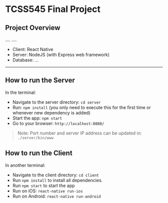 # TCSS545 Final Project

## Project Overview
....
....

- Client: React Native
- Server: NodeJS (with Express web framework)
- Database: ...

------------

## How to run the Server
In the terminal:
- Navigate to the server directory: `cd server`
- Run: `npm install` (you only need to execute this for the first time or whenever new dependency is added)
- Start the app: `npm start`
- Go to your browser: `http://localhost:8080/`

> Note: Port number and server IP address can be updated in: `./server/bin/www`


## How to run the Client
In another terminal:
- Navigate to the client directory: `cd client`
- Run `npm install` to install all dependencies.
- Run `npm start` to start the app
- Run on iOS: `react-native run-ios`
- Run on Android: `react-native run-android`

